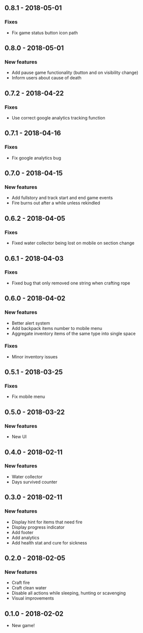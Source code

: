 ## 0.8.1 - 2018-05-01
### Fixes
- Fix game status button icon path

## 0.8.0 - 2018-05-01
### New features
- Add pause game functionality (button and on visibility change)
- Inform users about cause of death

## 0.7.2 - 2018-04-22
### Fixes
- Use correct google analytics tracking function

## 0.7.1 - 2018-04-16
### Fixes
- Fix google analytics bug

## 0.7.0 - 2018-04-15
### New features
- Add fullstory and track start and end game events
- Fire burns out after a while unless rekindled

## 0.6.2 - 2018-04-05
### Fixes
- Fixed water collector being lost on mobile on section change

## 0.6.1 - 2018-04-03
### Fixes
- Fixed bug that only removed one string when crafting rope

## 0.6.0 - 2018-04-02
### New features
- Better alert system
- Add backpack items number to mobile menu
- Aggregate inventory items of the same type into single space
### Fixes
- Minor inventory issues

## 0.5.1 - 2018-03-25
### Fixes
- Fix mobile menu

## 0.5.0 - 2018-03-22
### New features
- New UI

## 0.4.0 - 2018-02-11
### New features
- Water collector
- Days survived counter

## 0.3.0 - 2018-02-11
### New features
- Display hint for items that need fire
- Display progress indicator
- Add footer
- Add analytics
- Add health stat and cure for sickness

## 0.2.0 - 2018-02-05
### New features
- Craft fire
- Craft clean water
- Disable all actions while sleeping, hunting or scavenging
- Visual improvements

## 0.1.0 - 2018-02-02

- New game!
